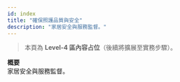 ```yaml
---
id: index
title: "確保照護品質與安全"
description: "家居安全與服務監督。"
---
```


> 本頁為 **Level-4 區內容占位**（後續將擴展至實務步驟）。

**概要**  
家居安全與服務監督。
